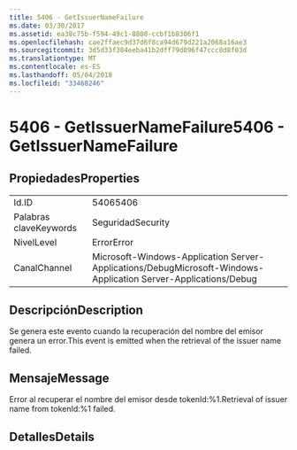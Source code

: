 ```yaml
---
title: 5406 - GetIssuerNameFailure
ms.date: 03/30/2017
ms.assetid: ea38c75b-f594-49c1-8800-ccbf1b8306f1
ms.openlocfilehash: cae2ffaec9d37d6f8ca94d679d221a2068a16ae3
ms.sourcegitcommit: 3d5d33f384eeba41b2dff79d096f47ccc8d8f03d
ms.translationtype: MT
ms.contentlocale: es-ES
ms.lasthandoff: 05/04/2018
ms.locfileid: "33468246"
---
```

# <a name="5406---getissuernamefailure"></a><span data-ttu-id="30f0c-102">5406 - GetIssuerNameFailure</span><span class="sxs-lookup"><span data-stu-id="30f0c-102">5406 - GetIssuerNameFailure</span></span>
## <a name="properties"></a><span data-ttu-id="30f0c-103">Propiedades</span><span class="sxs-lookup"><span data-stu-id="30f0c-103">Properties</span></span>  
  
|||  
|-|-|  
|<span data-ttu-id="30f0c-104">Id.</span><span class="sxs-lookup"><span data-stu-id="30f0c-104">ID</span></span>|<span data-ttu-id="30f0c-105">5406</span><span class="sxs-lookup"><span data-stu-id="30f0c-105">5406</span></span>|  
|<span data-ttu-id="30f0c-106">Palabras clave</span><span class="sxs-lookup"><span data-stu-id="30f0c-106">Keywords</span></span>|<span data-ttu-id="30f0c-107">Seguridad</span><span class="sxs-lookup"><span data-stu-id="30f0c-107">Security</span></span>|  
|<span data-ttu-id="30f0c-108">Nivel</span><span class="sxs-lookup"><span data-stu-id="30f0c-108">Level</span></span>|<span data-ttu-id="30f0c-109">Error</span><span class="sxs-lookup"><span data-stu-id="30f0c-109">Error</span></span>|  
|<span data-ttu-id="30f0c-110">Canal</span><span class="sxs-lookup"><span data-stu-id="30f0c-110">Channel</span></span>|<span data-ttu-id="30f0c-111">Microsoft-Windows-Application Server-Applications/Debug</span><span class="sxs-lookup"><span data-stu-id="30f0c-111">Microsoft-Windows-Application Server-Applications/Debug</span></span>|  
  
## <a name="description"></a><span data-ttu-id="30f0c-112">Descripción</span><span class="sxs-lookup"><span data-stu-id="30f0c-112">Description</span></span>  
 <span data-ttu-id="30f0c-113">Se genera este evento cuando la recuperación del nombre del emisor genera un error.</span><span class="sxs-lookup"><span data-stu-id="30f0c-113">This event is emitted when the retrieval of the issuer name failed.</span></span>  
  
## <a name="message"></a><span data-ttu-id="30f0c-114">Mensaje</span><span class="sxs-lookup"><span data-stu-id="30f0c-114">Message</span></span>  
 <span data-ttu-id="30f0c-115">Error al recuperar el nombre del emisor desde tokenId:%1.</span><span class="sxs-lookup"><span data-stu-id="30f0c-115">Retrieval of issuer name from tokenId:%1 failed.</span></span>  
  
## <a name="details"></a><span data-ttu-id="30f0c-116">Detalles</span><span class="sxs-lookup"><span data-stu-id="30f0c-116">Details</span></span>
